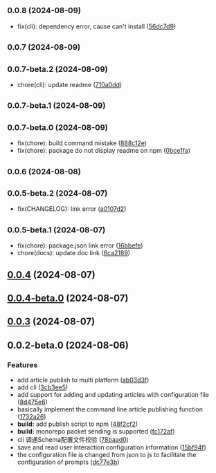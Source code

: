 ## <small>0.0.8 (2024-08-09)</small>

* fix(cli): dependency error, cause can't install ([56dc7d9](https://github.com/artipub/artipub/commit/56dc7d9b1845bc093cffda926004be5bd31a2a9a))



## <small>0.0.7 (2024-08-09)</small>




## <small>0.0.7-beta.2 (2024-08-09)</small>

* chore(cli): update readme ([710a0dd](https://github.com/artipub/artipub/commit/710a0dd76d59ba765bb7032a80ed3539d00ebd14))



## <small>0.0.7-beta.1 (2024-08-09)</small>




## <small>0.0.7-beta.0 (2024-08-09)</small>

* fix(chore): build command mistake ([888c12e](https://github.com/artipub/artipub/commit/888c12e045d14b0a74922237dc598923cb831d84))
* fix(chore): package do not display readme on npm ([0bce1fa](https://github.com/artipub/artipub/commit/0bce1fac0020db6377d2a8f0172f08ee2da26e12))



## <small>0.0.6 (2024-08-08)</small>




## <small>0.0.5-beta.2 (2024-08-07)</small>

* fix(CHANGELOG): link error ([a0107d2](https://github.com/artipub/artipub/commit/a0107d26fd9fa157923118cb0977ce35a31f5511))



## <small>0.0.5-beta.1 (2024-08-07)</small>

* fix(chore): package.json link error ([16bbefe](https://github.com/artipub/artipub/commit/16bbefe4b89b2e329db14eccdc265dc3a23c836c))
* chore(docs):  update doc link ([6ca2189](https://github.com/artipub/artipub/commit/6ca21893dbf234dba83239aae61de332c4a14a08))



## [0.0.4](https://github.com/artipub/artipub/compare/cli@0.0.4-beta.0...cli@0.0.4) (2024-08-07)



## [0.0.4-beta.0](https://github.com/artipub/artipub/compare/cli@0.0.3...cli@0.0.4-beta.0) (2024-08-07)



## [0.0.3](https://github.com/artipub/artipub/compare/cli@0.0.2-beta.0...cli@0.0.3) (2024-08-07)



## 0.0.2-beta.0 (2024-08-06)


### Features

* add article publish to multi platform ([ab03d3f](https://github.com/artipub/artipub/commit/ab03d3f4dcc743252d916174b7cf76761555def3))
* add cli ([3cb3ee5](https://github.com/artipub/artipub/commit/3cb3ee5d744fd475181bfb06c2a60a0855d80eab))
* add support for adding and updating articles with configuration file ([8d475e6](https://github.com/artipub/artipub/commit/8d475e6568afaa11e5388bd8b7947dee1d175911))
* basically implement the command line article publishing function ([1732a26](https://github.com/artipub/artipub/commit/1732a262676087adc6decf5aaa719f93cb65a1ba))
* **build:** add publish script to npm ([48f2cf2](https://github.com/artipub/artipub/commit/48f2cf274db8468f242a7edad3ae8b24da4b8325))
* **build:** monorepo packet sending is supported ([fc172af](https://github.com/artipub/artipub/commit/fc172af5322c68e11382ab1cab87bd826f3aefd5))
* cli 调通Schema配置文件校验 ([78baad0](https://github.com/artipub/artipub/commit/78baad074cdc97fd98db8860034f643de5a04835))
* save and read user interaction configuration information ([15bf94f](https://github.com/artipub/artipub/commit/15bf94febc8448e4e4d93fbcebf9f763ed58ae30))
* the configuration file is changed from json to js to facilitate the configuration of prompts ([dc77e3b](https://github.com/artipub/artipub/commit/dc77e3b628e1fd34465965892cf8ca7ca560d475))



